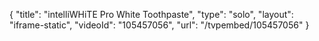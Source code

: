 {
    "title": "intelliWHiTE Pro White Toothpaste",
    "type": "solo",
    "layout": "iframe-static",
    "videoId": "105457056",
    "url": "\/tvpembed\/105457056"
}